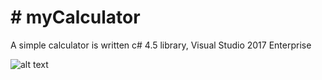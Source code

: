 # # myCalculator
A simple calculator is written c# 4.5 library, Visual Studio 2017 Enterprise

![alt text](https://preview.ibb.co/gEpjBJ/a.png)
